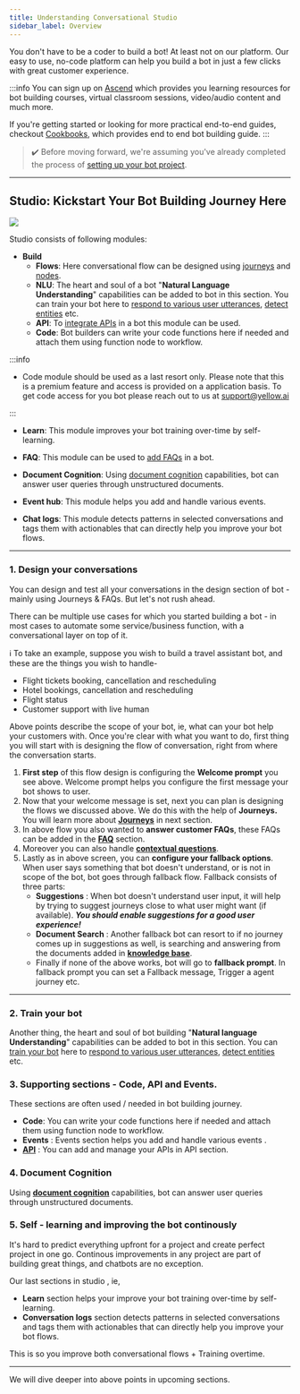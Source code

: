 ```yaml
---
title: Understanding Conversational Studio
sidebar_label: Overview
---
```


<!-- This section will make you familiar with the first section you see on top on the platform - Studio. Studio is the section where you design and train your chatbot. 
 -->

You don't have to be a coder to build a bot! At least not on our platform. Our easy to use, no-code platform can help you build a bot in just a few clicks with great customer experience.


:::info
You can sign up on [Ascend](https://ascend.yellow.ai/) which provides you learning resources for bot building courses, virtual classroom sessions, video/audio content and much more.


If you're getting started or looking for more practical end-to-end guides, checkout [Cookbooks](../../cookbooks/template-bots/customer-support-bot.md), which provides end to end bot building guide.
:::

> :heavy_check_mark: Before moving forward, we're assuming you've already completed the process of [setting up your bot project](../../cookbooks/getting_started). 

---

## Studio: Kickstart Your Bot Building Journey Here

![](https://i.imgur.com/49IDEd8.png)
<!-- update screenshot here-->

Studio consists of following modules:

- **Build**
    - **Flows**: Here conversational flow can be designed using [journeys](../studio/build/journeys) and [nodes](../studio/build/nodes/nodes). 
    - **NLU**: The heart and soul of a bot "**Natural Language Understanding**" capabilities can be added to bot in this section. You can train your bot here to [respond to various user utterances](./train/intents),  [detect entities](./train/entities) etc. 
    - **API**: To [integrate APIs](./api/add-api) in a bot this module can be used.
    - **Code**: Bot builders can write your code functions here if needed and attach them using function node to workflow. 

:::info

- Code module should be used as a last resort only. Please note that this is a premium feature and access is provided on a application basis. To get code access for you bot please reach out to us at support@yellow.ai

:::

- **Learn**: This module improves your bot training over-time by self-learning.
- **FAQ**: This module can be used to [add FAQs](./train/add-faqs) in a bot.
- **Document Cognition**: Using [document cognition](./train/what-is-document-cognition) capabilities, bot can answer user queries through unstructured documents.

- **Event hub**: This module helps you add and handle various events.
- **Chat logs**: This module detects patterns in selected conversations and tags them with actionables that can directly help you improve your bot flows. 

---

### 1. Design your conversations 

You can design and test all your conversations in the design section of bot - mainly using Journeys & FAQs. But let's not rush ahead. 

There can be multiple use cases for which you started building a bot - in most cases to automate some service/business function, with a conversational layer on top of it.

:information_source:  To take an example, suppose you wish to build a travel assistant bot, and these are the things you wish to handle-

- Flight tickets booking, cancellation and rescheduling
- Hotel bookings, cancellation and rescheduling
- Flight status
- Customer support with live human

Above points describe the scope of your bot, ie, what can your bot help your customers with. Once you're clear with what you want to do, first thing you will start with is designing the flow of conversation, right from where the conversation starts.

1. **First step** of this flow design is configuring the **Welcome prompt** you see above. Welcome prompt helps you configure the first message your bot shows to user. 
2. Now that your welcome message is set, next you can plan is designing the flows we discussed above. We do this with the help of **Journeys.** You will learn more about [**Journeys**](./build/journeys) in next section.
3. In above flow you also wanted to **answer customer FAQs**, these FAQs can be added in the [**FAQ**](./train/add-faqs) section.
4. Moreover you can also handle [**contextual questions**](./train/add-contextual-response). 
5. Lastly as in above screen, you can **configure your fallback options**. When user says something that bot doesn't understand, or is not in scope of the bot, bot goes through fallback flow. 
    Fallback consists of three parts:
    - **Suggestions** : When bot doesn't understand user input, it will help by trying to suggest journeys close to what user might want (if available). ***You should enable suggestions for a good user experience!***
    - **Document Search** : Another fallback bot can resort to if no journey comes up in suggestions as well, is searching and answering from the documents added in [**knowledge base**](./train/what-is-document-cognition).
    - Finally if none of the above works, bot will go to **fallback prompt**. In fallback prompt you can set a Fallback message, Trigger a agent journey etc. 

---

### 2. Train your bot
Another thing, the heart and soul of bot building "**Natural language Understanding**" capabilities can be added to bot in this section. 
You can [train your bot](.test-and-publish-bot/bot-training) here to [respond to various user utterances](./train/intents), [detect entities](./train/entities) etc. 

### 3. Supporting sections - Code, API and Events.
These sections are often used / needed in bot building journey.
- **Code**: You can write your code functions here if needed and attach them using function node to workflow. 
- **Events** : Events section helps you add and handle various events .
- [**API**](./api/add-api) : You can add and manage your APIs in API section. 
### 4. Document Cognition
Using [**document cognition**](./train/what-is-document-cognition) capabilities, bot can answer user queries through unstructured documents.

### 5. Self - learning and improving the bot continously
It's hard to predict everything upfront for a project and create perfect project in one go. Continous improvements in any project are part of building great things, and chatbots are no exception.

Our last sections in studio , ie, 

- **Learn** section helps your improve your bot training over-time by self-learning.
-  **Conversation logs** section detects patterns in selected conversations and tags them with actionables that can directly help you improve your bot flows. 

This is so you improve both conversational flows + Training overtime. 

---
We will dive deeper into above points in upcoming sections. 